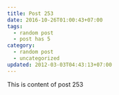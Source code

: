 ```yaml
---
title: Post 253
date: 2016-10-26T01:00:43+07:00
tags:
  - random post
  - post has 5
category:
  - random post
  - uncategorized
updated: 2012-03-03T04:43:13+07:00
---
```

This is content of post 253